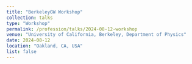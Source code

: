 ```yaml
---
title: "BerkeleyGW Workshop"
collection: talks
type: "Workshop"
permalink: /profession/talks/2024-08-12-workshop
venue: "University of California, Berkeley, Department of Physics"
date: 2024-08-12
location: "Oakland, CA, USA"
list: false
---
```


<!-- This is a description of your talk, which is a markdown files that can be all markdown-ified like any other post. Yay markdown! -->
